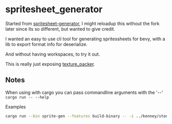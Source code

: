 # spritesheet_generator

Started from [spritesheet-generator](https://github.com/rafaeldelboni/spritesheet-generator), I might reloadup this without the fork later since its so different, but wanted to give credit.

I wanted an easy to use cli tool for generating spritessheets for bevy, with a lib to export format info for deserialize.

And without having workspaces, to try it out.

This is really just exposing [texture_packer](https://github.com/PistonDevelopers/texture_packer).

## Notes

When using with cargo you can pass commandline arguments with the '--'
```cargo run -- --help```

Examples

```bash
cargo run --bin sprite-gen --features build-binary -- -i ../kenney/stone-floor -o ../kenney/generated -n stone-floor --format ron
```
